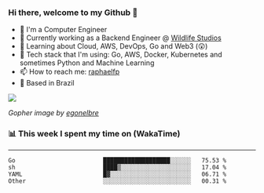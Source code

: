 ### Hi there, welcome to my Github 👋

- 📖 I'm a Computer Engineer
- 🔭 Currently working as a Backend Engineer @ [Wildlife Studios](https://wildlifestudios.com/)
- 🌱 Learning about Cloud, AWS, DevOps, Go and Web3 (😲)
- 🚀 Tech stack that I'm using: Go, AWS, Docker, Kubernetes and sometimes Python and Machine Learning
- 📫 How to reach me: [raphaelfp](https://linkedin.com/in/raphaelfp)
- 🏡 Based in Brazil

![](https://github.com/raphaelfp/gophers/blob/master/.thumb/animation/morning-coffee-3x.gif)

*Gopher image by [egonelbre](https://github.com/egonelbre/)*

### 📊 This week I spent my time on (WakaTime)

---

<!--START_SECTION:waka-->

```text
Go                         ███████████████████░░░░░░   75.53 %
sh                         ████▒░░░░░░░░░░░░░░░░░░░░   17.04 %
YAML                       █▓░░░░░░░░░░░░░░░░░░░░░░░   06.71 %
Other                      ░░░░░░░░░░░░░░░░░░░░░░░░░   00.31 %
```

<!--END_SECTION:waka-->
